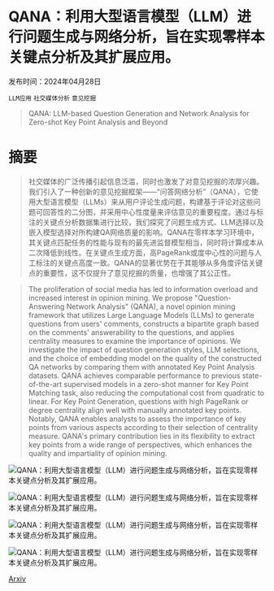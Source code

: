 # QANA：利用大型语言模型（LLM）进行问题生成与网络分析，旨在实现零样本关键点分析及其扩展应用。

发布时间：2024年04月28日

`LLM应用` `社交媒体分析` `意见挖掘`

> QANA: LLM-based Question Generation and Network Analysis for Zero-shot Key Point Analysis and Beyond

# 摘要

> 社交媒体的广泛传播引起信息泛滥，同时也激发了对意见挖掘的浓厚兴趣。我们引入了一种创新的意见挖掘框架——“问答网络分析”（QANA），它使用大型语言模型（LLMs）来从用户评论生成问题，构建基于评论对这些问题可回答性的二分图，并采用中心性度量来评估意见的重要程度。通过与标注的关键点分析数据集进行比较，我们探究了问题生成方式、LLM选择以及嵌入模型选择对所构建QA网络质量的影响。QANA在零样本学习环境中，其关键点匹配任务的性能与现有的最先进监督模型相当，同时将计算成本从二次降低到线性。在关键点生成方面，高PageRank或度中心性的问题与人工标注的关键点高度一致。QANA的显著优势在于其能够从多角度评估关键点的重要性，这不仅提升了意见挖掘的质量，也增强了其公正性。

> The proliferation of social media has led to information overload and increased interest in opinion mining. We propose "Question-Answering Network Analysis" (QANA), a novel opinion mining framework that utilizes Large Language Models (LLMs) to generate questions from users' comments, constructs a bipartite graph based on the comments' answerability to the questions, and applies centrality measures to examine the importance of opinions. We investigate the impact of question generation styles, LLM selections, and the choice of embedding model on the quality of the constructed QA networks by comparing them with annotated Key Point Analysis datasets. QANA achieves comparable performance to previous state-of-the-art supervised models in a zero-shot manner for Key Point Matching task, also reducing the computational cost from quadratic to linear. For Key Point Generation, questions with high PageRank or degree centrality align well with manually annotated key points. Notably, QANA enables analysts to assess the importance of key points from various aspects according to their selection of centrality measure. QANA's primary contribution lies in its flexibility to extract key points from a wide range of perspectives, which enhances the quality and impartiality of opinion mining.

![QANA：利用大型语言模型（LLM）进行问题生成与网络分析，旨在实现零样本关键点分析及其扩展应用。](../../..//opt/data/Projects/HuggingArxiv/paper_images/2404.18371/overview.png)

![QANA：利用大型语言模型（LLM）进行问题生成与网络分析，旨在实现零样本关键点分析及其扩展应用。](../../..//opt/data/Projects/HuggingArxiv/paper_images/2404.18371/example.png)

![QANA：利用大型语言模型（LLM）进行问题生成与网络分析，旨在实现零样本关键点分析及其扩展应用。](../../..//opt/data/Projects/HuggingArxiv/paper_images/2404.18371/result1.png)

![QANA：利用大型语言模型（LLM）进行问题生成与网络分析，旨在实现零样本关键点分析及其扩展应用。](../../..//opt/data/Projects/HuggingArxiv/paper_images/2404.18371/result2.png)

[Arxiv](https://arxiv.org/abs/2404.18371)